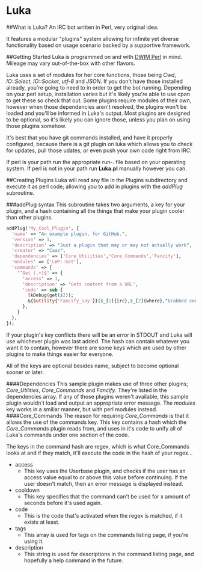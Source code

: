 Luka
==
##What is Luka?
An IRC bot written in Perl, very original idea.

It features a modular "plugins" system allowing for infinite yet diverse functionality based on usage scenario backed by a supportive framework.

##Getting Started
Luka is programmed on and with [DWIM Perl](http://dwimperl.com/) in mind. Mileage may vary out-of-the-box with other flavors.

Luka uses a set of modules for her core functions, those being *Cwd*, *IO::Select*, *IO::Socket*, *utf-8* and *JSON*. If you don't have those installed already, you're going to need to in order to get the bot running. Depending on your perl setup, installation varies but it's likely you're able to use cpan to get these so check that out.
Some plugins require modules of their own, however when those dependencies aren't resolved, the plugins won't be loaded and you'll be informed in Luka's output. Most plugins are designed to be optional, so it's likely you can ignore those, unless you plan on using those plugins somehow.

It's best that you have git commands installed, and have it properly configured, because there is a git plugin on luka which allows you to check for updates, pull those udates, or even push your own code right from IRC. 

If perl is your path run the appropriate run-*.* file based on your operating system.
If perl is not in your path run **Luka.pl** manually however you can.

##Creating Plugins
Luka will read any file in the Plugins subdirectory and execute it as perl code; allowing you to add in plugins with the *addPlug* subroutine.

###addPlug syntax
This subroutine takes two arguments, a key for your plugin, and a hash containing all the things that make your plugin cooler than other plugins.
```perl
addPlug('My_Cool_Plugin', {
  'name' => "An example plugin, for GitHub.",
  'version' => 1,
  'description' => "Just a plugin that may or may not actually work",
  'creator' => "Caaz",
  'dependencies' => ['Core_Utilities','Core_Commands','Fancify'],
  'modules' => ['LWP::Get'],
  'commands' => {
    '^Get (.+)$' => {
      'access' => 1,
      'description' => 'Gets content from a URL',
      'code' => sub {
        lkDebug(get($1));
        &{$utility{'Fancify_say'}}($_[1]{irc},$_[2]{where},"Grabbed content and threw it to lkDebug");
      },
    }
  },
});
```
If your plugin's key conflicts there will be an error in STDOUT and Luka will use whichever plugin was last added.
The hash can contain whatever you want it to contain, however there are some keys which are used by other plugins to make things easier for everyone.

All of the keys are optional besides name, subject to become optional sooner or later.

####Dependencies
This sample plugin makes use of three other plugins; *Core\_Utilities*, *Core\_Commands* and *Fancify*. They're listed in the dependencies array. If any of those plugins weren't available, this sample plugin wouldn't load and output an appropriate error message.
The *modules* key works in a smiliar manner, but with perl modules instead.
####Core\_Commands
The reason for requiring *Core\_Commands* is that it allows the use of the commands key. This key contains a hash which the *Core\_Commands* plugin reads from, and uses in it's code to unify all of Luka's commands under one section of the code.

The keys in the command hash are regex, which is what Core\_Commands looks at and if they match, it'll execute the code in the hash of your regex...
* access
  * This key uses the Userbase plugin, and checks if the user has an access value equal to or above this value before continuing. If the user doesn't match, then an error message is displayed instead.
* cooldown
  * This key specifies that the command can't be used for x amount of seconds before it's used again.
* code
  * This is the code that's activated when the regex is matched, if it exists at least. 
* tags
  * This array is used for tags on the commands listing page, if you're using it.
* description
  * This string is used for descriptions in the command listing page, and hopefully a help command in the future.
